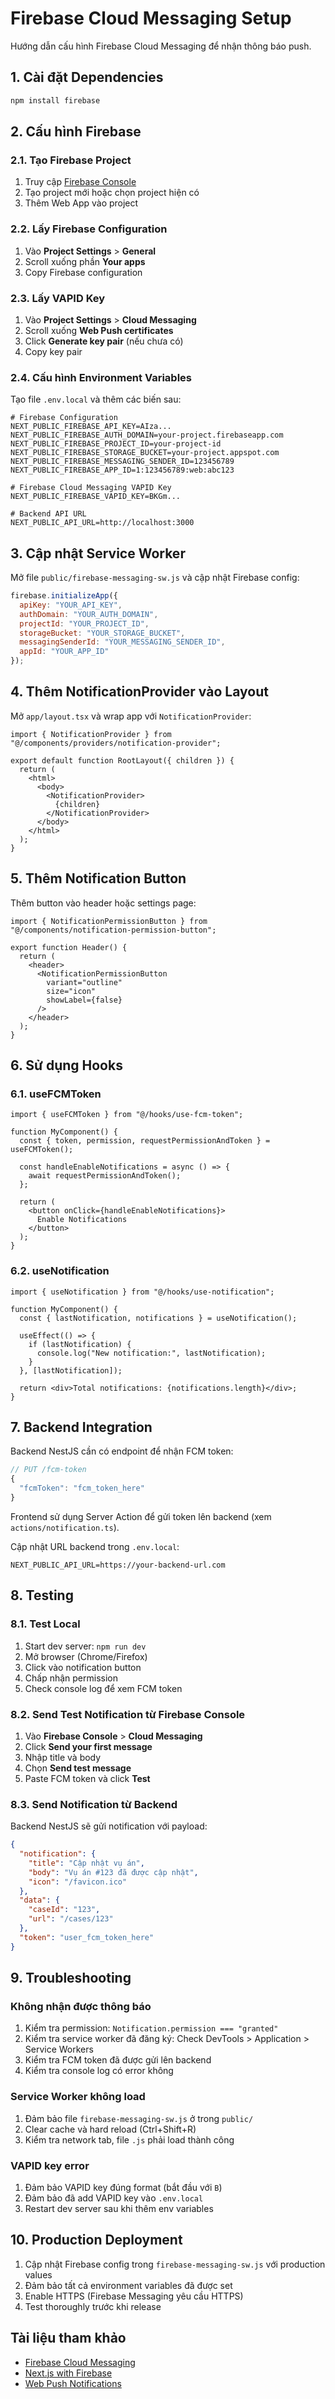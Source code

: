 # Firebase Cloud Messaging Setup

Hướng dẫn cấu hình Firebase Cloud Messaging để nhận thông báo push.

## 1. Cài đặt Dependencies

```bash
npm install firebase
```

## 2. Cấu hình Firebase

### 2.1. Tạo Firebase Project

1. Truy cập [Firebase Console](https://console.firebase.google.com/)
2. Tạo project mới hoặc chọn project hiện có
3. Thêm Web App vào project

### 2.2. Lấy Firebase Configuration

1. Vào **Project Settings** > **General**
2. Scroll xuống phần **Your apps**
3. Copy Firebase configuration

### 2.3. Lấy VAPID Key

1. Vào **Project Settings** > **Cloud Messaging**
2. Scroll xuống **Web Push certificates**
3. Click **Generate key pair** (nếu chưa có)
4. Copy key pair

### 2.4. Cấu hình Environment Variables

Tạo file `.env.local` và thêm các biến sau:

```env
# Firebase Configuration
NEXT_PUBLIC_FIREBASE_API_KEY=AIza...
NEXT_PUBLIC_FIREBASE_AUTH_DOMAIN=your-project.firebaseapp.com
NEXT_PUBLIC_FIREBASE_PROJECT_ID=your-project-id
NEXT_PUBLIC_FIREBASE_STORAGE_BUCKET=your-project.appspot.com
NEXT_PUBLIC_FIREBASE_MESSAGING_SENDER_ID=123456789
NEXT_PUBLIC_FIREBASE_APP_ID=1:123456789:web:abc123

# Firebase Cloud Messaging VAPID Key
NEXT_PUBLIC_FIREBASE_VAPID_KEY=BKGm...

# Backend API URL
NEXT_PUBLIC_API_URL=http://localhost:3000
```

## 3. Cập nhật Service Worker

Mở file `public/firebase-messaging-sw.js` và cập nhật Firebase config:

```javascript
firebase.initializeApp({
  apiKey: "YOUR_API_KEY",
  authDomain: "YOUR_AUTH_DOMAIN",
  projectId: "YOUR_PROJECT_ID",
  storageBucket: "YOUR_STORAGE_BUCKET",
  messagingSenderId: "YOUR_MESSAGING_SENDER_ID",
  appId: "YOUR_APP_ID"
});
```

## 4. Thêm NotificationProvider vào Layout

Mở `app/layout.tsx` và wrap app với `NotificationProvider`:

```tsx
import { NotificationProvider } from "@/components/providers/notification-provider";

export default function RootLayout({ children }) {
  return (
    <html>
      <body>
        <NotificationProvider>
          {children}
        </NotificationProvider>
      </body>
    </html>
  );
}
```

## 5. Thêm Notification Button

Thêm button vào header hoặc settings page:

```tsx
import { NotificationPermissionButton } from "@/components/notification-permission-button";

export function Header() {
  return (
    <header>
      <NotificationPermissionButton 
        variant="outline" 
        size="icon" 
        showLabel={false}
      />
    </header>
  );
}
```

## 6. Sử dụng Hooks

### 6.1. useFCMToken

```tsx
import { useFCMToken } from "@/hooks/use-fcm-token";

function MyComponent() {
  const { token, permission, requestPermissionAndToken } = useFCMToken();

  const handleEnableNotifications = async () => {
    await requestPermissionAndToken();
  };

  return (
    <button onClick={handleEnableNotifications}>
      Enable Notifications
    </button>
  );
}
```

### 6.2. useNotification

```tsx
import { useNotification } from "@/hooks/use-notification";

function MyComponent() {
  const { lastNotification, notifications } = useNotification();

  useEffect(() => {
    if (lastNotification) {
      console.log("New notification:", lastNotification);
    }
  }, [lastNotification]);

  return <div>Total notifications: {notifications.length}</div>;
}
```

## 7. Backend Integration

Backend NestJS cần có endpoint để nhận FCM token:

```typescript
// PUT /fcm-token
{
  "fcmToken": "fcm_token_here"
}
```

Frontend sử dụng Server Action để gửi token lên backend (xem `actions/notification.ts`).

Cập nhật URL backend trong `.env.local`:

```env
NEXT_PUBLIC_API_URL=https://your-backend-url.com
```

## 8. Testing

### 8.1. Test Local

1. Start dev server: `npm run dev`
2. Mở browser (Chrome/Firefox)
3. Click vào notification button
4. Chấp nhận permission
5. Check console log để xem FCM token

### 8.2. Send Test Notification từ Firebase Console

1. Vào **Firebase Console** > **Cloud Messaging**
2. Click **Send your first message**
3. Nhập title và body
4. Chọn **Send test message**
5. Paste FCM token và click **Test**

### 8.3. Send Notification từ Backend

Backend NestJS sẽ gửi notification với payload:

```json
{
  "notification": {
    "title": "Cập nhật vụ án",
    "body": "Vụ án #123 đã được cập nhật",
    "icon": "/favicon.ico"
  },
  "data": {
    "caseId": "123",
    "url": "/cases/123"
  },
  "token": "user_fcm_token_here"
}
```

## 9. Troubleshooting

### Không nhận được thông báo

1. Kiểm tra permission: `Notification.permission === "granted"`
2. Kiểm tra service worker đã đăng ký: Check DevTools > Application > Service Workers
3. Kiểm tra FCM token đã được gửi lên backend
4. Kiểm tra console log có error không

### Service Worker không load

1. Đảm bảo file `firebase-messaging-sw.js` ở trong `public/`
2. Clear cache và hard reload (Ctrl+Shift+R)
3. Kiểm tra network tab, file `.js` phải load thành công

### VAPID key error

1. Đảm bảo VAPID key đúng format (bắt đầu với `B`)
2. Đảm bảo đã add VAPID key vào `.env.local`
3. Restart dev server sau khi thêm env variables

## 10. Production Deployment

1. Cập nhật Firebase config trong `firebase-messaging-sw.js` với production values
2. Đảm bảo tất cả environment variables đã được set
3. Enable HTTPS (Firebase Messaging yêu cầu HTTPS)
4. Test thoroughly trước khi release

## Tài liệu tham khảo

- [Firebase Cloud Messaging](https://firebase.google.com/docs/cloud-messaging)
- [Next.js with Firebase](https://firebase.google.com/docs/web/setup#next.js)
- [Web Push Notifications](https://developer.mozilla.org/en-US/docs/Web/API/Push_API)

